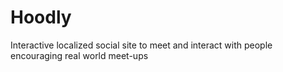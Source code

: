 # Hoodly
Interactive localized social site to meet and interact with people encouraging real world meet-ups
